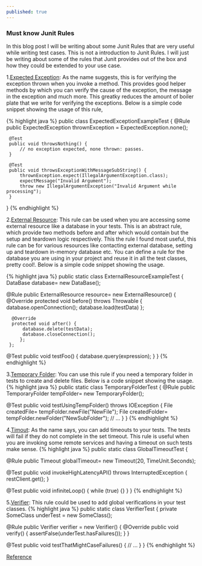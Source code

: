 ```yaml
---
published: true
---
```

### Must know Junit Rules

In this blog post I will be writing about some Junit Rules that are very useful while writing test cases. This is not a introduction to Junit Rules. I will just be writing about some of the rules that Junit provides out of the box and how they could be extended to your use case.

1.[Expected Exception](http://junit.org/junit4/javadoc/4.12/org/junit/rules/ExpectedException.html):
As the name suggests, this is for verifying the exception thrown when you invoke a method. This provides good helper methods by which you can verify the cause of the exception, the message in the exception and much more. This greatky reduces the amount of boiler plate that we write for verifying the exceptions. Below is a simple code snippet showing the usage of this rule,

{% highlight java %}
public class ExpectedExceptionExampleTest {
     @Rule
     public ExpectedException thrownException = ExpectedException.none();

     @Test
     public void throwsNothing() {
         // no exception expected, none thrown: passes.
     }

     @Test
     public void throwsExceptionWithMessageSubString() {
         thrownException.expect(IllegalArgumentException.class);
         expectMessage("Invalid Argument"); 
         throw new IllegalArgumentException("Invalid Argument while processing");
     }
 }
{% endhighlight %}

2.[External Resource](http://junit.org/junit4/javadoc/4.12/org/junit/rules/ExternalResource.html):
This rule can be used when you are accessing some external resource like a database in your tests. This is an abstract rule, which provide two methods before and after which would contain but the setup and teardown logic respectively. This the rule I found most useful, this rule can be for various resources like contacting external database, setting up and teardown in-memory database etc. You can define a rule for the database you are using in your project and reuse it in all the test classes, pretty cool!. Below is a simple code snippet showing the usage.

{% highlight java %}
public static class ExternalResourceExampleTest {
  DataBase database= new DataBase();

  @Rule
  public ExternalResource resource= new ExternalResource() {
      @Override
      protected void before() throws Throwable {
          database.openConnection();
          database.load(testData)
         };

      @Override
      protected void after() {
          database.delete(testData);
          database.closeConnection();
         };
     };

  @Test
  public void testFoo() {
      database.query(expression);
     }
 }
{% endhighlight %}

3.[Temporary Folder](http://junit.org/junit4/javadoc/4.12/org/junit/rules/TemporaryFolder.html):
You can use this rule if you need a temporary folder in tests to create and delete files. Below is a code snippet showing the usage.
{% highlight java %}
public static class TemporaryFolderTest {
  @Rule
  public TemporaryFolder tempFolder= new TemporaryFolder();

  @Test
  public void testUsingTempFolder() throws IOException {
      File createdFile= tempFolder.newFile("NewFile");
      File createdFolder= tempFolder.newFolder("NewSubFolder");
      // ...
     }
 }
{% endhighlight %}

4.[Timout](http://junit.org/junit4/javadoc/4.12/org/junit/rules/Timeout.html):
As the name says, you can add timeouts to your tests. The tests will fail if they do not complete in the set timeout. This rule is useful when you are invoking some remote services and having a timeout on such tests make sense.
{% highlight java %}
public static class GlobalTimeoutTest {

  @Rule
  public Timeout globalTimeout= new Timeout(20, TimeUnit.Seconds);

  @Test
  public void invokeHighLatencyAPI() throws InterruptedException {
      restClient.get();
  }

  @Test
  public void infiniteLoop() {
      while (true) {}
  }
 }
{% endhighlight %}

5.[Verifier](http://junit.org/junit4/javadoc/4.12/org/junit/rules/Verifier.html):
This rule could be used to add global verifications in your test classes.
{% highlight java %}
public static class VerifierTest {
   private SomeClass underTest = new SomeClass();
   
   @Rule
   public Verifier verifier = new Verifier() {
       @Override public void verify() {
          assertFalse(underTest.hasFailures());
       }
   }

   @Test
   public void testThatMightCaseFailures() {
       // ...
   }
}
{% endhighlight %}


[Reference](http://junit.org/junit4/javadoc/4.12/org/junit/rules/MethodRule.html)
